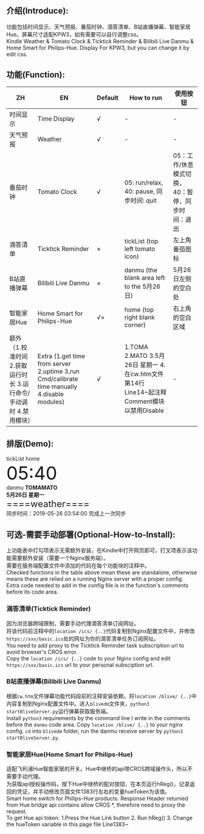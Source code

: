 ## 介绍(Introduce):  
功能包括时间显示、天气预报、番茄时钟、滴答清单、B站直播弹幕、智能家居Hue。屏幕尺寸适配KPW3，如有需要可以自行调整css。  
Kindle Weather & Tomato Clock & Ticktick Reminder & Bilibili Live Danmu & Home Smart for Philips-Hue. Display For KPW3, but you can change it by edit css.

## 功能(Function):
|ZH|EN|Default|How to run|使用按钮|
|-|-|-|-|-|
|时间显示|Time Display|√|-|-|
|天气预报|Weather|√|-|-|
|番茄时钟|Tomato Clock|√|05: run/relax, 40: pause, 同步时间: quit|05：工作/休息模式切换， 40：暂停，同步时间：退出|
|滴答清单|Ticktick Reminder|×|tickList (top left tomato icon)|左上角番茄图标|
|B站直播弹幕|Bilibili Live Danmu|×|danmu (the blank area left to the 5月26日)|5月26日左侧的空白处|
|智能家居Hue|Home Smart for Philips-Hue|√×|home (top right blank corner)|右上角的空白区域|
|额外（1.校准时间 2.获取运行时长 3.运行命令/手动调时 4.禁用模块）|Extra (1.get time from server 2.uptime 3.run Cmd/calibrate time manually 4.disable modules)|√|1.TOMA 2.MATO 3.5月26日 星期一 4.在cw.htm文件第14行Line14~起注释Comment模块以禁用Disable|-|

## 排版(Demo):  
tickList  home  
<font size=7>05:40</font><br>
danmu <b>TOMAMATO<br>
5月26日 星期一</b><br>
<font size=5>====weather====</font><br>
同步时间：2019-05-26 03:54:00 完成上一次同步</font>

## 可选-需要手动部署(Optional-How-to-Install):
上功能表中打勾项表示无需额外安装，在Kindle中打开网页即可，打叉项表示该功能需要额外安装（需要一个Nginx服务端）。  
需要在服务端配置文件中添加的代码在每个功能块的注释中。  
Checked functions in the table above mean these are standalone, otherwise means these are relied on a running Nginx server with a proper config.  
Extra code needed to add in the config file is in the function's comments before its code area.  

### 滴答清单(Ticktick Reminder)
因为浏览器跨域限制，需要手动代理滴答清单订阅网址。  
将该代码前注释中的`location /ics/ {..}`代码复制到Nginx配置文件中，并修改`https://xxx/basic.ics`处的网址为你的滴答清单任务订阅网址。  
You need to add proxy to the Ticktick Reminder task subscription url to avoid browser's CROS error.  
Copy the `location /ics/ {..}` code to your Nginx config and edit `https://xxx/basic.ics` url to your personal subsciption url.  

### B站直播弹幕(Bilibili Live Danmu)
根据`cw.htm`文件弹幕功能代码段前的注释安装依赖。将`location /blive/ {..}`中内容复制到Nginx配置文件中。进入`blivedm`文件夹，`python3 startBliveServer.py`运行弹幕获取服务端。  
Install `python3` requirements by the command line I write in the comments before the `danmu` code area. Copy `location /blive/ {..}` to your nginx config. `cd` into `blivedm` folder, run the danmu receive server by `python3 startBliveServer.py`.  

### 智能家居Hue(Home Smart for Philips-Hue)
适配飞利浦Hue智能家居的开关。Hue中继桥的api带CROS跨域操作头，所以不需要手动代理。  
为获取api授权操作码，按下Hue中继桥的配对按钮，在本页运行hReg()，记录返回的凭证，并手动修改页面文件1383行左右的变量hueToken为该值。  
Smart home switch for Philips-Hue products. Response Header returned from Hue bridge api contains allow CROS *, therefore need to proxy the request.  
To get Hue api token: 1.Press the Hue Link button 2. Run hReg() 3. Change the hueToken variable in this page file Line1383~  